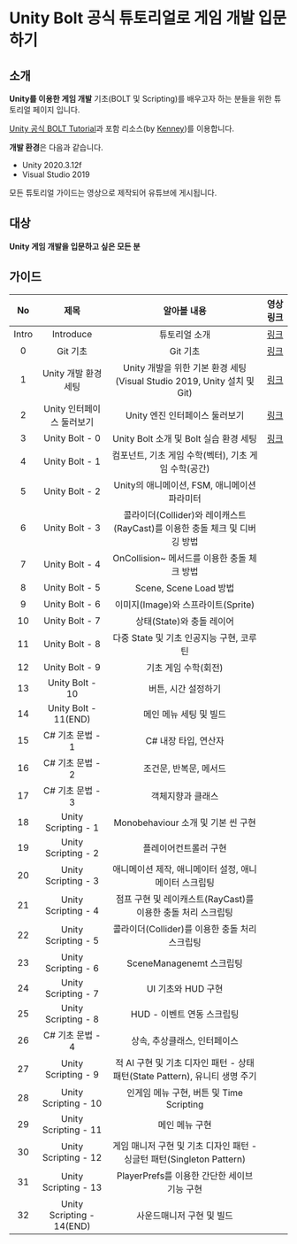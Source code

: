 # Unity Bolt 공식 튜토리얼로 게임 개발 입문하기

## 소개

**Unity를 이용한 게임 개발** 기초(BOLT 및 Scripting)를 배우고자 하는 분들을 위한 튜토리얼 페이지 입니다.

[Unity 공식 BOLT Tutorial](https://learn.unity.com/project/bolt-platformer-tutorial?uv=2019.3)과 포함 리소스(by [Kenney](https://kenney.nl/))를 이용합니다.

**개발 환경**은 다음과 같습니다.

*   Unity 2020.3.12f
*   Visual Studio 2019

모든 튜토리얼 가이드는 영상으로 제작되어 유튜브에 게시됩니다.

## 대상

**Unity 게임 개발을 입문하고 싶은 모든 분**

## 가이드

|  No   |           제목            |                         알아볼 내용                          |                          영상 링크                           |
| :---: | :-----------------------: | :----------------------------------------------------------: | :----------------------------------------------------------: |
| Intro |         Introduce         |                        튜토리얼 소개                         | [링크](https://www.youtube.com/watch?v=aGaOi0_TVTA&list=PLWoGZv-LqubcI3M_Vn1_aUjm0_sywwAbI&index=1) |
|   0   |         Git 기초          |                           Git 기초                           |     [링크](https://www.youtube.com/watch?v=8UfNRpC21l0)      |
|   1   |   Unity 개발 환경 세팅    | Unity 개발을 위한 기본 환경 세팅(Visual Studio 2019, Unity 설치 및 Git) | [링크](https://www.youtube.com/watch?v=k_W0GIWBP7I&list=PLWoGZv-LqubcI3M_Vn1_aUjm0_sywwAbI&index=3) |
|   2   | Unity 인터페이스 둘러보기 |                Unity 엔진 인터페이스 둘러보기                | [링크](https://www.youtube.com/watch?v=w_A5VLdB8Xc&list=PLWoGZv-LqubcI3M_Vn1_aUjm0_sywwAbI&index=4) |
|   3   |      Unity Bolt - 0       |            Unity Bolt 소개 및 Bolt 실습 환경 세팅            | [링크](https://www.youtube.com/watch?v=1OYdnUBtU-I&list=PLWoGZv-LqubcI3M_Vn1_aUjm0_sywwAbI&index=5) |
|   4   |      Unity Bolt - 1       |     컴포넌트, 기초 게임 수학(벡터), 기초 게임 수학(공간)     |                                                              |
|   5   |      Unity Bolt - 2       |         Unity의 애니메이션, FSM, 애니메이션 파라미터         |                                                              |
|   6   |      Unity Bolt - 3       | 콜라이더(Collider)와 레이캐스트(RayCast)를 이용한 충돌 체크 및 디버깅 방법 |                                                              |
|   7   |      Unity Bolt - 4       |         OnCollision~ 메서드를 이용한 충돌 체크 방법          |                                                              |
|   8   |      Unity Bolt - 5       |                    Scene, Scene Load 방법                    |                                                              |
|   9   |      Unity Bolt - 6       |              이미지(Image)와 스프라이트(Sprite)              |                                                              |
|  10   |      Unity Bolt - 7       |                  상태(State)와 충돌 레이어                   |                                                              |
|  11   |      Unity Bolt - 8       |           다중 State 및 기초 인공지능 구현, 코루틴           |                                                              |
|  12   |      Unity Bolt - 9       |                     기초 게임 수학(회전)                     |                                                              |
|  13   |      Unity Bolt - 10      |                     버튼, 시간 설정하기                      |                                                              |
|  14   |   Unity Bolt - 11(END)    |                    메인 메뉴 세팅 및 빌드                    |                                                              |
|  15   |     C# 기초 문법 - 1      |                     C# 내장 타입, 연산자                     |                                                              |
|  16   |     C# 기초 문법 - 2      |                    조건문, 반복문, 메서드                    |                                                              |
|  17   |     C# 기초 문법 - 3      |                      객체지향과 클래스                       |                                                              |
|  18   |    Unity Scripting - 1    |              Monobehaviour 소개 및 기본 씬 구현              |                                                              |
|  19   |    Unity Scripting - 2    |                    플레이어컨트롤러 구현                     |                                                              |
|  20   |    Unity Scripting - 3    |    애니메이션 제작, 애니메이터 설정, 애니메이터 스크립팅     |                                                              |
|  21   |    Unity Scripting - 4    | 점프 구현 및 레이캐스트(RayCast)를 이용한 충돌 처리 스크립팅 |                                                              |
|  22   |    Unity Scripting - 5    |        콜라이더(Collider)를 이용한 충돌 처리 스크립팅        |                                                              |
|  23   |    Unity Scripting - 6    |                   SceneManagenemt 스크립팅                   |                                                              |
|  24   |    Unity Scripting - 7    |                      UI 기초와 HUD 구현                      |                                                              |
|  25   |    Unity Scripting - 8    |                  HUD - 이벤트 연동 스크립팅                  |                                                              |
|  26   |     C# 기초 문법 - 4      |                 상속, 추상클래스, 인터페이스                 |                                                              |
|  27   |    Unity Scripting - 9    | 적 AI 구현 및 기초 디자인 패턴 - 상태 패턴(State Pattern), 유니티 생명 주기 |                                                              |
|  28   |   Unity Scripting - 10    |           인게임 메뉴 구현, 버튼 및 Time Scripting           |                                                              |
|  29   |   Unity Scripting - 11    |                        메인 메뉴 구현                        |                                                              |
|  30   |   Unity Scripting - 12    | 게임 매니저 구현 및 기초 디자인 패턴 - 싱글턴 패턴(Singleton Pattern) |                                                              |
|  31   |   Unity Scripting - 13    |         PlayerPrefs를 이용한 간단한 세이브 기능 구현         |                                                              |
|  32   | Unity Scripting - 14(END) |                  사운드매니저 구현 및 빌드                   |                                                              |

